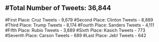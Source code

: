 #Total Number of Tweets: 36,844 
---
#First Place: Cruz Tweets - 9,679
#Second Place: Clinton Tweets - 8,889
#Third Place: Trump Tweets - 8,174
#Fourth Place: Sanders Tweets - 4,111
#Fifth Place: Rubio Tweets - 3,889
#Sixth Place: Kasich Tweets - 773
#Seventh Place: Carson Tweets - 689
#Last Place: Jeb! Tweets - 642
